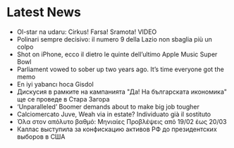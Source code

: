 # Latest News
-  Ol-star na udaru: Cirkus! Farsa! Sramota! VIDEO
-  Polinari sempre decisivo: il numero 9 della Lazio non sbaglia più un colpo
-  Shot on iPhone, ecco il dietro le quinte dell’ultimo Apple Music Super Bowl
-  Parliament vowed to sober up two years ago. It’s time everyone got the memo
-  En iyi yabancı hoca Gisdol
-  Дискусия в рамките на кампанията "Да! На българската икономика" ще се проведе в Стара Загора
-  ‘Unparalleled’ Boomer demands about to make big job tougher
-  Calciomercato Juve, Weah via in estate? Individuato già il sostituto
-  Όλα στον απόλυτο βαθμό: Μηνιαίες Προβλέψεις από 19/02 έως 20/03
-  Каллас выступила за конфискацию активов РФ до президентских выборов в США
